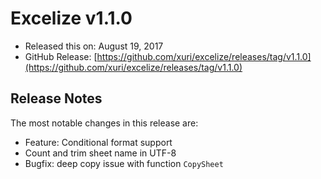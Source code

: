 # Excelize v1.1.0

* Released this on: August 19, 2017
* GitHub Release: [https://github.com/xuri/excelize/releases/tag/v1.1.0](https://github.com/xuri/excelize/releases/tag/v1.1.0)

## Release Notes

The most notable changes in this release are:

* Feature: Conditional format support
* Count and trim sheet name in UTF-8
* Bugfix: deep copy issue with function `CopySheet`
